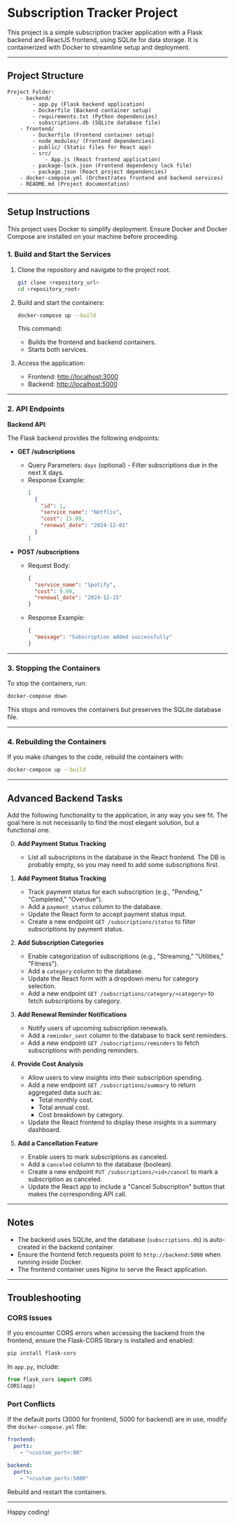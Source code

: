 # Subscription Tracker Project

This project is a simple subscription tracker application with a Flask backend and ReactJS frontend, using SQLite for data storage. It is containerized with Docker to streamline setup and deployment.

---

## Project Structure

```
Project Folder:
    - backend/
        - app.py (Flask backend application)
        - Dockerfile (Backend container setup)
        - requirements.txt (Python dependencies)
        - subscriptions.db (SQLite database file)
    - frontend/
        - Dockerfile (Frontend container setup)
        - node_modules/ (Frontend dependencies)
        - public/ (Static files for React app)
        - src/
            - App.js (React frontend application)
        - package-lock.json (Frontend dependency lock file)
        - package.json (React project dependencies)
    - docker-compose.yml (Orchestrates frontend and backend services)
    - README.md (Project documentation)
```

---

## Setup Instructions

This project uses Docker to simplify deployment. Ensure Docker and Docker Compose are installed on your machine before proceeding.

### 1. Build and Start the Services

1. Clone the repository and navigate to the project root.

   ```bash
   git clone <repository_url>
   cd <repository_root>
   ```

2. Build and start the containers:
   ```bash
   docker-compose up --build
   ```

   This command:
   - Builds the frontend and backend containers.
   - Starts both services.

3. Access the application:
   - Frontend: [http://localhost:3000](http://localhost:3000)
   - Backend: [http://localhost:5000](http://localhost:5000)

---

### 2. API Endpoints

**Backend API**:

The Flask backend provides the following endpoints:

- **GET /subscriptions**
  - Query Parameters: `days` (optional) - Filter subscriptions due in the next X days.
  - Response Example:
    ```json
    [
      {
        "id": 1,
        "service_name": "Netflix",
        "cost": 15.99,
        "renewal_date": "2024-12-01"
      }
    ]
    ```

- **POST /subscriptions**
  - Request Body:
    ```json
    {
      "service_name": "Spotify",
      "cost": 9.99,
      "renewal_date": "2024-12-15"
    }
    ```
  - Response Example:
    ```json
    {
      "message": "Subscription added successfully"
    }
    ```

---

### 3. Stopping the Containers

To stop the containers, run:
```bash
docker-compose down
```
This stops and removes the containers but preserves the SQLite database file.

---

### 4. Rebuilding the Containers

If you make changes to the code, rebuild the containers with:
```bash
docker-compose up --build
```

---

## Advanced Backend Tasks

Add the following functionality to the application, in any way you see fit. The goal here is not necessarily to find the most elegant solution, but a functional one.

0. **Add Payment Status Tracking**
   - List all subscriptons in the database in the React frontend. The DB is probably empty, so you may need to add some subscriptions first.

1. **Add Payment Status Tracking**
   - Track payment status for each subscription (e.g., "Pending," "Completed," "Overdue").
   - Add a `payment_status` column to the database.
   - Update the React form to accept payment status input.
   - Create a new endpoint `GET /subscriptions/status` to filter subscriptions by payment status.

2. **Add Subscription Categories**
   - Enable categorization of subscriptions (e.g., "Streaming," "Utilities," "Fitness").
   - Add a `category` column to the database.
   - Update the React form with a dropdown menu for category selection.
   - Add a new endpoint `GET /subscriptions/category/<category>` to fetch subscriptions by category.

3. **Add Renewal Reminder Notifications**
   - Notify users of upcoming subscription renewals.
   - Add a `reminder_sent` column to the database to track sent reminders.
   - Add a new endpoint `GET /subscriptions/reminders` to fetch subscriptions with pending reminders.

4. **Provide Cost Analysis**
   - Allow users to view insights into their subscription spending.
   - Add a new endpoint `GET /subscriptions/summary` to return aggregated data such as:
     - Total monthly cost.
     - Total annual cost.
     - Cost breakdown by category.
   - Update the React frontend to display these insights in a summary dashboard.

5. **Add a Cancellation Feature**
   - Enable users to mark subscriptions as canceled.
   - Add a `canceled` column to the database (boolean).
   - Create a new endpoint `PUT /subscriptions/<id>/cancel` to mark a subscription as canceled.
   - Update the React app to include a "Cancel Subscription" button that makes the corresponding API call.

---

## Notes

- The backend uses SQLite, and the database (`subscriptions.db`) is auto-created in the backend container.
- Ensure the frontend fetch requests point to `http://backend:5000` when running inside Docker.
- The frontend container uses Nginx to serve the React application.

---

## Troubleshooting

### CORS Issues
If you encounter CORS errors when accessing the backend from the frontend, ensure the Flask-CORS library is installed and enabled:

```bash
pip install flask-cors
```
In `app.py`, include:
```python
from flask_cors import CORS
CORS(app)
```

### Port Conflicts
If the default ports (3000 for frontend, 5000 for backend) are in use, modify the `docker-compose.yml` file:
```yaml
frontend:
  ports:
    - "<custom_port>:80"

backend:
  ports:
    - "<custom_port>:5000"
```

Rebuild and restart the containers.

---

Happy coding!

